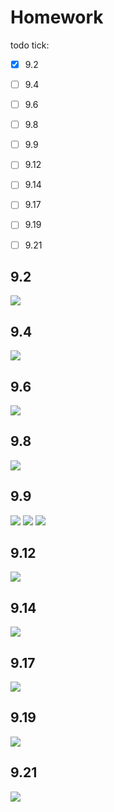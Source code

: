 # Homework

todo tick:
- [x] 9.2
- [ ] 9.4
- [ ] 9.6
- [ ] 9.8
- [ ] 9.9
- [ ] 9.12
- [ ] 9.14
- [ ] 9.17
- [ ] 9.19
- [ ] 9.21


## 9.2
![](https://i.imgur.com/DM5RnZ2.png)

## 9.4
![](https://i.imgur.com/PNQPs0Q.png)

## 9.6
![](https://i.imgur.com/IAS3YJB.png)

## 9.8
![](https://i.imgur.com/9ty23IN.png)

## 9.9
![](https://i.imgur.com/u1pWc0o.png)
![](https://i.imgur.com/XJUyPVE.png)
![](https://i.imgur.com/rFjN8mR.png)


## 9.12
![](https://i.imgur.com/sVNPzUo.png)

## 9.14
![](https://i.imgur.com/9O1p8Bv.png)

## 9.17
![](https://i.imgur.com/f10VpQG.png)

## 9.19
![](https://i.imgur.com/UoEWExD.png)

## 9.21
![](https://i.imgur.com/HQ7UWZX.png)
